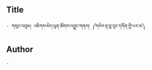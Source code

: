 ## Title
	- གསུང་འབུམ། འཇིགས་མེད་ཕུན་ཚོགས་འབྱུང་གནས། ༼གསེར་རྟ་བླ་རུང་དགོན་གྱི་པར་མ༽


## Author
	- 

